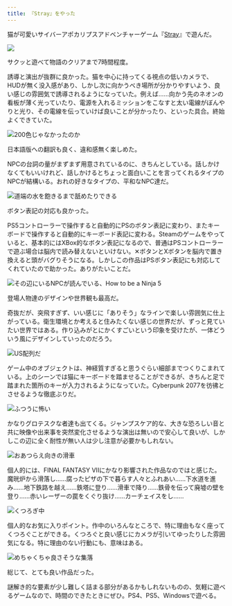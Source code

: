 ```yaml
---
title: 『Stray』をやった
---
```

猫が可愛いサイバーアポカリプスアドベンチャーゲーム『[Stray](https://store.steampowered.com/app/1332010/Stray/?l=japanese)』で遊んだ。

![](https://lh5.googleusercontent.com/i1qd9Q2xx38IKPuf7v4rpMhdt6ySK8abgP8uB_vvAQ77yuMKn7UdiKR7LaBqqygBH8tkTA_KmO5g0oul8iwFIktmLHmnQJxqraV303ZlVn69MunSqdGJlp7LiUKV-GqzGkjfnXtWl1DDhm5KiDdg-ds)

サクッと遊べて物語のクリアまで7時間程度。

誘導と演出が抜群に良かった。猫を中心に持ってくる視点の低いカメラで、HUDが無く没入感があり、しかし次に向かうべき場所が分かりやすいよう、良い感じの雰囲気で誘導されるようになっていた。例えば……向かう先のネオンの看板が薄く光っていたり、電源を入れるミッションをこなすと太い電線がぼんやりと光り、その電線を伝っていけば良いことが分かったり、といった具合。終始よくできていた。

![](https://lh4.googleusercontent.com/foiv7NymIXmZ8HU-C624dbFOTKMJt9EMkXgfAPsPscumqUl4XtA_FQGLQpCwbgZyyg2MYv6Mu7f3MLNO8zS3whzYoIf9WmP3jKnPgAbgiqyjz4mH8YLXo-uIQB7Y8HmXR7c9QxfyJCaxd-zOGJmnLaU "200色じゃなかったのか")

日本語版への翻訳も良く、違和感無く楽しめた。

NPCの台詞の量がまずまず用意されているのに、きちんとしている。話しかけなくてもいいけれど、話しかけるとちょっと面白いことを言ってくれるタイプのNPCが結構いる。おれの好きなタイプの、平和なNPC達だ。

![](https://lh4.googleusercontent.com/xwQogHB54Fdwm5ZrQWhS0JL913b60jpTkNpMvjPChW4cHbTzU-DVHJUpSssAk6QLqDpsqJdqk2-l82BM7D1RNfay3dAJJFuMcEhYmYYGMlJfX2Lp6XZCACVDiTAXKMWwP-J74uWTN7jqNn9_g72fitA "道端の水を飽きるまで舐めたりできる")

ボタン表記の対応も良かった。

PS5コントローラーで操作すると自動的にPSのボタン表記に変わり、またキーボードで操作すると自動的にキーボード表記に変わる。Steamのゲームをやっていると、基本的にはXBox的なボタン表記になるので、普通はPSコントローラーで遊ぶ場合は脳内で読み替えないといけない。✕ボタンとXボタンを脳内で置き換えると頭がバグりそうになる。しかしこの作品はPSボタン表記にも対応してくれていたので助かった。ありがたいことだ。

![](https://lh4.googleusercontent.com/g9rMblsCjhziBXYej4wRqgRuJGDqFboH_zcRttn7nuXDELwbOPqZLoe-SCDFY6YdxGPFXgXPX9izZ67T40_WId1PwO7GCpyZbv4ukwBbobSACZJn1hASfPZljH_CR9E-hAnas9KcmMT8kLs10xIYN4E "その辺にいるNPCが読んでいる、How to be a Ninja 5")

登場人物達のデザインや世界観も最高だ。

奇抜だが、突飛すぎず、いい感じに「ありそう」なラインで楽しい雰囲気に仕上がっている。衛生環境とか考えると住みたくない感じの世界だが、ずっと見ていたい世界ではある。作り込みがとにかくすごいという印象を受けたが、一体どういう風にデザインしていったのだろう。

![](https://lh5.googleusercontent.com/PVQ8JQqW5RRCDSVn2lMqSP1DdQyL5GW3zjq9_frse4bZZemdjqJ3cBMwD9wzX4QgHi1_tfEF55k56QU9yNS5YvlvzcsW1UNkRH8zywoAVfgmYo1ADkvxwYuEqt67O7L8tgYmPv2ne153MP40u-odJko "US配列だ")

ゲーム中のオブジェクトは、神経質すぎると思うぐらい細部までつくりこまれている。上のシーンでは猫にキーボードを踏ませることができるが、きちんと足で踏まれた箇所のキーが入力されるようになっていた。Cyberpunk 2077を彷彿とさせるような徹底ぶりだ。

![](https://lh4.googleusercontent.com/eatkLd8ploDmUa_0OftAtcT3y7fFayXbl3EvMrOsmhs-oSHas0VN4DE837rc148BB8sBM-YjRMIaXCdGW_7LhTQ2RSWu_PXPE9By-vNavm0j8nILwgr5bszh9KFnuQuC_E8cNQ63VioP759EWoXllxw "ふつうに怖い")

かなりグロテスクな者達も出てくる。ジャンプスケア的な、大きな恐ろしい音と共に映像や出来事を突然変化させるような演出は無いので安心して良いが、しかしこの辺に全く耐性が無い人は少し注意が必要かもしれない。

![](https://lh6.googleusercontent.com/4BaTYf1-_hltZHIzQFKnQNGz36BCwqEOZS37qfpdye5wVmmawBIsLKs2Mx3nrEOaAefXHUBr7PQNI3B0CzKgew8kIuNeBIl_vug-UtwOIQGUZMcXPHijAL8yNm4i-3CndEZXLLhGDhXR_UoYN9vuH6Q "おあつらえ向きの滑車")

個人的には、FINAL FANTASY VIIにかなり影響された作品なのではと感じた。魔晄炉から滑落し……腐ったピザの下で暮らす人々とふれあい……下水道を進み……地下鉄路を越え……鉄塔に登り……滑車で降り……鉄骨を伝って廃墟の壁を登り……赤いレーザーの罠をくぐり抜け……カーチェイスをし……

![](https://lh4.googleusercontent.com/Ox_1iKW4LiVa_owvrK5YaVhFFzo1ei-DdHDdwaqm0BIrMm1bVxIob4wULuxyyxM4IJ8GWJdZUdNXFx-N2PEL5pItJOnNJkuMXDNflFpJOH-wZzGEJnxucrC0jCG9_FHItZM2kgeKBrrWFoMy09GBxtA "くつろぎ中")

個人的なお気に入りポイント。作中のいろんなところで、特に理由もなく座ってくつろぐことができる。くつろぐと良い感じにカメラが引いてゆったりした雰囲気になる。特に理由のない行動にも、意味はある。

![](https://lh5.googleusercontent.com/ob21jtBlDQmRL4cFyaWdQDWgYo1oTsqHaypX6fCw6TDwsZmGvVEL_hTJ1xl5HKL9VnTSdm02oCzFvn93NWAaxRS_vSL4xB4ihm_P8f3HBi61m4I1FESzue7hHtjX_rwptnKZB8W-rcP6Xip_qPNmsAI "めちゃくちゃ良さそうな集落")

総じて、とても良い作品だった。

謎解き的な要素が少し難しく詰まる部分があるかもしれないものの、気軽に遊べるゲームなので、時間のできたときにぜひ。PS4、PS5、Windowsで遊べる。

